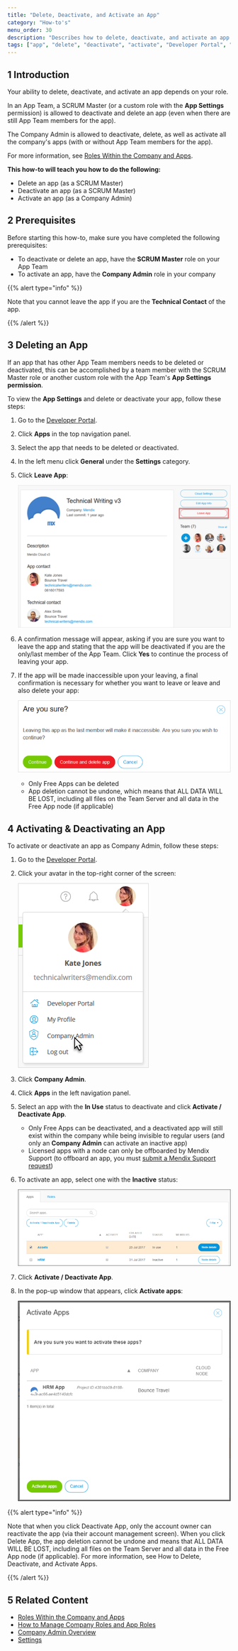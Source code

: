 ```yaml
---
title: "Delete, Deactivate, and Activate an App"
category: "How-to's"
menu_order: 30
description: "Describes how to delete, deactivate, and activate an app in the Developer Portal"
tags: ["app", "delete", "deactivate", "activate", "Developer Portal", "Company Admin", "SCRUM Master"]
---
```


## 1 Introduction

Your ability to delete, deactivate, and activate an app depends on your role.

In an App Team, a SCRUM Master (or a custom role with the **App Settings** permission) is allowed to deactivate and delete an app (even when there are still App Team members for the app).

The Company Admin is allowed to deactivate, delete, as well as activate all the company's apps (with or without App Team members for the app).

For more information, see [Roles Within the Company and Apps](/developerportal/general/company-app-roles).

**This how-to will teach you how to do the following:**

* Delete an app (as a SCRUM Master)
* Deactivate an app (as a SCRUM Master)
* Activate an app (as a Company Admin)

## 2 Prerequisites

Before starting this how-to, make sure you have completed the following prerequisites:

* To deactivate or delete an app, have the **SCRUM Master** role on your App Team
* To activate an app, have the **Company Admin** role in your company

{{% alert type="info" %}}

Note that you cannot leave the app if you are the **Technical Contact** of the app.

{{% /alert %}}

## 3 Deleting an App

If an app that has other App Team members needs to be deleted or deactivated, this can be accomplished by a team member with the SCRUM Master role or another custom role with the App Team's **App Settings permission**.

To view the **App Settings** and delete or deactivate your app, follow these steps:

1. Go to the [Developer Portal](http://home.mendix.com).

2. Click **Apps** in the top navigation panel.

3. Select the app that needs to be deleted or deactivated.

4. In the left menu click **General** under the **Settings** category.

5. Click **Leave App**:

    ![](attachments/settings/delete-app.png)

6. A confirmation message will appear, asking if you are sure you want to leave the app and stating that the app will be deactivated if you are the only/last member of the App Team. Click **Yes** to continue the process of leaving your app.

7.  If the app will be made inaccessible upon your leaving, a final confirmation is necessary for whether you want to leave or leave and also delete your app:

	![](attachments/settings/delete-confirmation.png)

	* Only Free Apps can be deleted
	* App deletion cannot be undone, which means that ALL DATA WILL BE LOST, including all files on the Team Server and all data in the Free App node (if applicable)

## 4 Activating & Deactivating an App

To activate or deactivate an app as  Company Admin, follow these steps:

1. Go to the [Developer Portal](http://home.mendix.com).

2. Click your avatar in the top-right corner of the screen:

    ![](attachments/companyadmin/company-admin.png)

3. Click **Company Admin**.

4. Click **Apps** in the left navigation panel.

5.  Select an app with the **In Use** status to deactivate and click **Activate / Deactivate App**.

	* Only Free Apps can be deactivated, and a deactivated app will still exist within the company while being invisible to regular users (and only an **Company Admin** can activate an inactive app)
	* Licensed apps with a node can only be offboarded by Mendix Support (to offboard an app, you must [submit a Mendix Support request](https://support.mendix.com/hc/en-us/requests/new))

6. To activate an app, select one with the **Inactive** status:

    ![](attachments/companyadmin/apps.png)

7. Click **Activate / Deactivate App**.
8. In the pop-up window that appears, click **Activate apps**:        

    ![](attachments/companyadmin/activate-app.png)

{{% alert type="info" %}}

Note that when you click Deactivate App, only the account owner can reactivate the app (via their account management screen). When you click Delete App, the app deletion cannot be undone and means that ALL DATA WILL BE LOST, including all files on the Team Server and all data in the Free App node (if applicable). For more information, see How to Delete, Deactivate, and Activate Apps.

{{% /alert %}}

## 5 Related Content

* [Roles Within the Company and Apps](/developerportal/general/company-app-roles)
* [How to Manage Company Roles and App Roles](/developerportal/howto/change-roles)
* [Company Admin Overview](/developerportal/general/companyadmin-overview)
* [Settings](/developerportal/settings)

